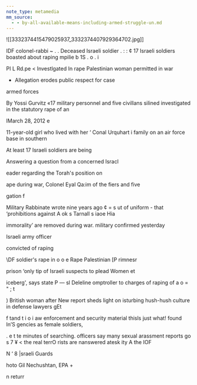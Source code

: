 ```yaml
---
note_type: metamedia
mm_source:
  - - by-all-available-means-including-armed-struggle-un.md
---
```


![[3332374415479025937_3332374407929364702.jpg]]

IDF colonel-rabbi ~ . . Deceased Israeli soldier
. : : ¢ 17 Israeli soldiers boasted about raping
mpilie b 1S . o . i

PI L Rd.pe < lnvestlgated In rape Palestinian woman
permitted in war

- Allegation erodes public respect for case

armed forces

By Yossi Gurvitz «17 military personnel and five civillans
silined investigated in the statutory rape of an

IMarch 28, 2012 e

11-year-old girl who lived with her ‘
Conal Urquhart i family on an air force base in southern

At least 17 Israeli soldiers are being

Answering a question from a concerned Isracl

eader regarding the Torah's position on

ape during war, Colonel Eyal Qa:im of the
fiers and five

gation f

Military Rabbinate wrote nine years ago
¢ = s
ut of uniform - that ‘prohibitions against A ok s Tarnall s iaoe Hia

immorality’ are removed during war. military confirmed yesterday

Israeli army officer

convicted of raping

\DF soldier's rape in o o e Rape Palestinian [P rimnesr

prison ‘only tip of Israeli suspects to plead Women et

iceberg', says state P — sl Deleline
omptroller to charges of raping of a o = " ; t

) British woman after
New report sheds light on
isturbing hush-hush culture in defense Iawyers gEt

f tand t i o i
aw enforcement and security material thisls just what! found In’S
gencies as female soldiers,

. e t te minutes of searching.
officers say many sexual
arassment reports go s 7 ¥ < the real terrO rists are
nanswered atesk ity A the IOF

N ‘ 8 |sraeli Guards

hoto Gil Nechushtan, EPA +

n returr

